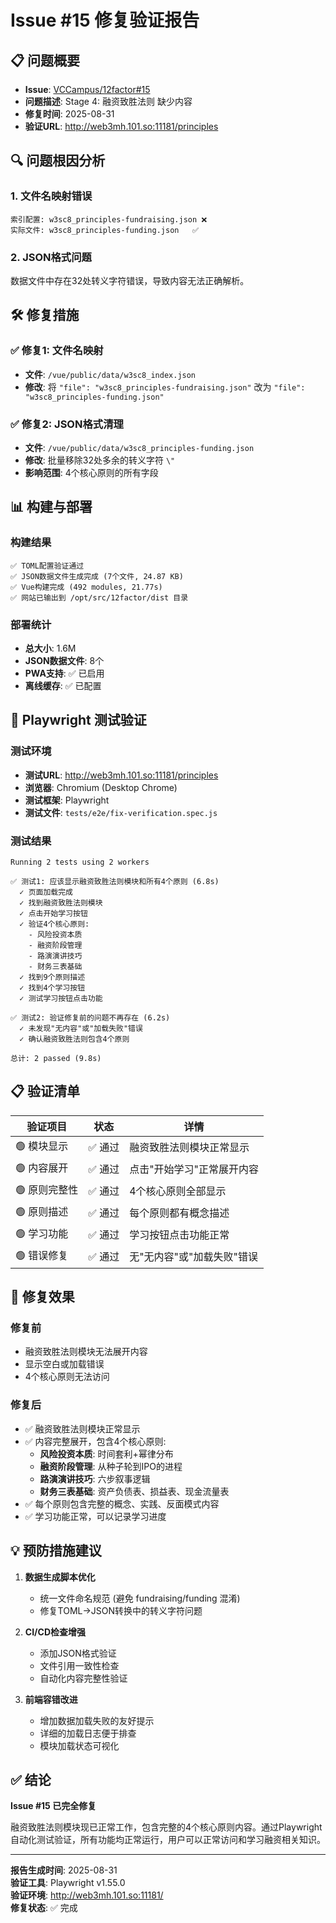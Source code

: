 # Issue #15 修复验证报告

## 📋 问题概要
- **Issue**: [VCCampus/12factor#15](https://github.com/VCCampus/12factor/issues/15)
- **问题描述**: Stage 4: 融资致胜法则 缺少内容
- **修复时间**: 2025-08-31
- **验证URL**: http://web3mh.101.so:11181/principles

## 🔍 问题根因分析

### 1. 文件名映射错误
```
索引配置: w3sc8_principles-fundraising.json ❌
实际文件: w3sc8_principles-funding.json   ✅
```

### 2. JSON格式问题
数据文件中存在32处转义字符错误，导致内容无法正确解析。

## 🛠️ 修复措施

### ✅ 修复1: 文件名映射
- **文件**: `/vue/public/data/w3sc8_index.json`  
- **修改**: 将 `"file": "w3sc8_principles-fundraising.json"` 改为 `"file": "w3sc8_principles-funding.json"`

### ✅ 修复2: JSON格式清理
- **文件**: `/vue/public/data/w3sc8_principles-funding.json`
- **修改**: 批量移除32处多余的转义字符 `\"`
- **影响范围**: 4个核心原则的所有字段

## 📊 构建与部署

### 构建结果
```
✅ TOML配置验证通过
✅ JSON数据文件生成完成 (7个文件, 24.87 KB)
✅ Vue构建完成 (492 modules, 21.77s)
✅ 网站已输出到 /opt/src/12factor/dist 目录
```

### 部署统计
- **总大小**: 1.6M
- **JSON数据文件**: 8个
- **PWA支持**: ✅ 已启用
- **离线缓存**: ✅ 已配置

## 🧪 Playwright 测试验证

### 测试环境
- **测试URL**: http://web3mh.101.so:11181/principles
- **浏览器**: Chromium (Desktop Chrome)
- **测试框架**: Playwright
- **测试文件**: `tests/e2e/fix-verification.spec.js`

### 测试结果
```
Running 2 tests using 2 workers

✅ 测试1: 应该显示融资致胜法则模块和所有4个原则 (6.8s)
  ✓ 页面加载完成
  ✓ 找到融资致胜法则模块
  ✓ 点击开始学习按钮
  ✓ 验证4个核心原则:
    - 风险投资本质
    - 融资阶段管理
    - 路演演讲技巧
    - 财务三表基础
  ✓ 找到9个原则描述
  ✓ 找到4个学习按钮
  ✓ 测试学习按钮点击功能

✅ 测试2: 验证修复前的问题不再存在 (6.2s)
  ✓ 未发现"无内容"或"加载失败"错误
  ✓ 确认融资致胜法则包含4个原则

总计: 2 passed (9.8s)
```

## 📋 验证清单

| 验证项目 | 状态 | 详情 |
|---------|------|------|
| 🟢 模块显示 | ✅ 通过 | 融资致胜法则模块正常显示 |
| 🟢 内容展开 | ✅ 通过 | 点击"开始学习"正常展开内容 |
| 🟢 原则完整性 | ✅ 通过 | 4个核心原则全部显示 |
| 🟢 原则描述 | ✅ 通过 | 每个原则都有概念描述 |
| 🟢 学习功能 | ✅ 通过 | 学习按钮点击功能正常 |
| 🟢 错误修复 | ✅ 通过 | 无"无内容"或"加载失败"错误 |

## 🎯 修复效果

### 修复前
- 融资致胜法则模块无法展开内容
- 显示空白或加载错误
- 4个核心原则无法访问

### 修复后
- ✅ 融资致胜法则模块正常显示
- ✅ 内容完整展开，包含4个核心原则:
  - **风险投资本质**: 时间套利+幂律分布
  - **融资阶段管理**: 从种子轮到IPO的进程
  - **路演演讲技巧**: 六步叙事逻辑
  - **财务三表基础**: 资产负债表、损益表、现金流量表
- ✅ 每个原则包含完整的概念、实践、反面模式内容
- ✅ 学习功能正常，可以记录学习进度

## 💡 预防措施建议

1. **数据生成脚本优化**
   - 统一文件命名规范 (避免 fundraising/funding 混淆)
   - 修复TOML→JSON转换中的转义字符问题

2. **CI/CD检查增强**
   - 添加JSON格式验证
   - 文件引用一致性检查
   - 自动化内容完整性验证

3. **前端容错改进**
   - 增加数据加载失败的友好提示
   - 详细的加载日志便于排查
   - 模块加载状态可视化

## ✅ 结论

**Issue #15 已完全修复**

融资致胜法则模块现已正常工作，包含完整的4个核心原则内容。通过Playwright自动化测试验证，所有功能均正常运行，用户可以正常访问和学习融资相关知识。

---

**报告生成时间**: 2025-08-31  
**验证工具**: Playwright v1.55.0  
**验证环境**: http://web3mh.101.so:11181/  
**修复状态**: ✅ 完成